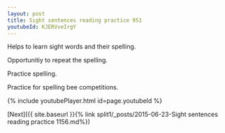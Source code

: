 ```yaml
---
layout: post
title: Sight sentences reading practice 951
youtubeId: KJERVveIrgY
---
```

 
 
Helps to learn sight words and their spelling.

Opportunitiy to repeat the spelling. 

Practice spelling. 
 
Practice for spelling bee competitions. 
 
{% include youtubePlayer.html id=page.youtubeId %}
 
 

[Next]({{ site.baseurl }}{% link  split1/_posts/2015-06-23-Sight sentences reading practice 1156.md%})
 

